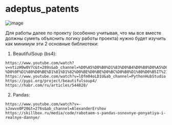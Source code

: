# adeptus_patents
![image](https://github.com/user-attachments/assets/6e46b1a8-e84a-4960-9bbe-0854945df6e9)


Для работы далее по проекту (особенно учитывая, что мы все вместе должны суметь объяснить логику работы проекта) нужно будет изучить как минимум эти 2 основные библиотеки:

  1) BeautifulSoup (bs4):
   
    https://www.youtube.com/watch?v=vtizH9w0V7c&t=289s&ab_channel=%D0%A5%D0%B0%D1%83%D0%B4%D0%B8%D0%A5%D0%BE%E2%84%A2-%D0%9F%D1%80%D0%BE%D1%81%D1%82%D0%BE%D0%BE%D0%BC%D0%B8%D1%80%D0%B5IT%21
    https://www.youtube.com/watch?v=lOfm04oLD1U&ab_channel=PythonHubStudio
    https://pypi.org/project/beautifulsoup4/
    https://habr.com/ru/articles/544828/

  2) Pandas:
   
    https://www.youtube.com/watch?v=-sJxwvx0P20&t=276s&ab_channel=AlexanderErshov
    https://skillbox.ru/media/code/rabotaem-s-pandas-osnovnye-ponyatiya-i-realnye-dannye/
